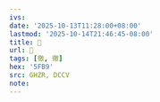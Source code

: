 ```yaml
---
ivs:
date: '2025-10-13T11:28:00+08:00'
lastmod: '2025-10-14T21:46:45-08:00'
title: 󰚼
url: 󰚼
tags: [徹, 徹]
hex: '5FB9'
src: GHZR, DCCV
note:
---
```

